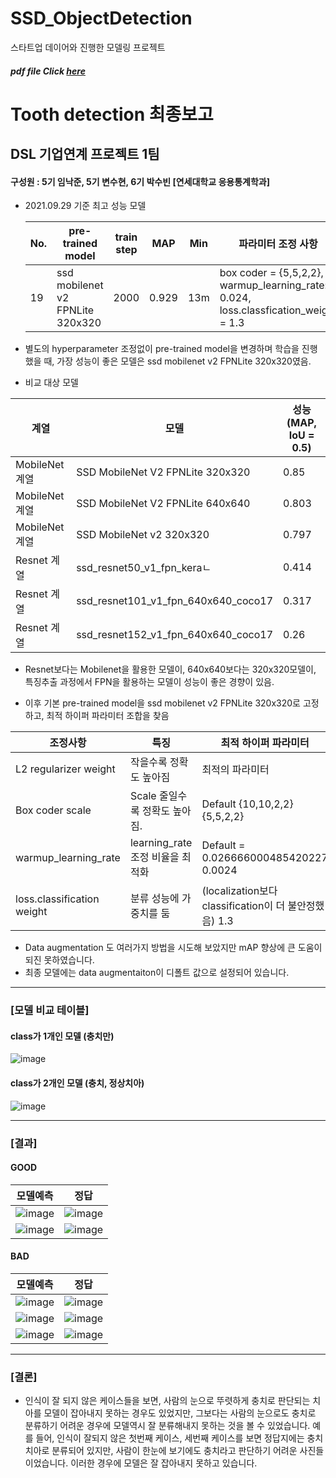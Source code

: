# SSD_ObjectDetection
스타트업 데이어와 진행한 모델링 프로젝트

##### pdf file Click [here](https://github.com/xxbean/SSD_ObjectDetection/files/7877028/default.pdf)

# Tooth detection 최종보고
## DSL 기업연계 프로젝트 1팀
#### 구성원 : 5기 임낙준, 5기 변수현, 6기 박수빈 [연세대학교 응용통계학과]



* 2021.09.29 기준 최고 성능 모델 

  |No.|pre-trained model|train step|MAP|Min|파라미터 조정 사항|
  |--|--|--|--|--|--|
  |19|ssd mobilenet v2 FPNLite 320x320| 2000 |	0.929 |	13m |	box coder = {5,5,2,2}, warmup_learning_rate: 0.024, loss.classfication_weight = 1.3 |

*	별도의 hyperparameter 조정없이 pre-trained model을 변경하며 학습을 진행했을 때, 가장 성능이 좋은 모델은 ssd mobilenet v2 FPNLite 320x320였음. 
*	비교 대상 모델 

   |계열|모델|성능 (MAP, IoU = 0.5)| 
   |--|--|--|
   |MobileNet 계열|SSD MobileNet V2 FPNLite 320x320|0.85|
   |MobileNet 계열|SSD MobileNet V2 FPNLite 640x640|0.803|
   |MobileNet 계열|SSD MobileNet v2 320x320|0.797|
   |Resnet 계열|ssd_resnet50_v1_fpn_keraㄴ|0.414|
   |Resnet 계열|ssd_resnet101_v1_fpn_640x640_coco17|0.317|
   |Resnet 계열|ssd_resnet152_v1_fpn_640x640_coco17|0.26|

* Resnet보다는 Mobilenet을 활용한 모델이, 640x640보다는 320x320모델이, 특징추출 과정에서 FPN을 활용하는 모델이 성능이 좋은 경향이 있음. 

*	이후 기본 pre-trained model을 ssd mobilenet v2 FPNLite 320x320로 고정하고, 최적 하이퍼 파라미터 조합을 찾음

|조정사항|특징|최적 하이퍼 파라미터|
|--|--|--|
|L2 regularizer weight|	작을수록 정확도 높아짐 |	최적의 파라미터|
|Box coder scale| 	Scale 줄일수록 정확도 높아짐.| Default {10,10,2,2}	{5,5,2,2}|
|warmup_learning_rate	|learning_rate 조정 비율을 최적화|Default = 0.026666000485420227	0.0024|
|loss.classification weight|	분류 성능에 가중치를 둠 |(localization보다 classification이 더 불안정했음) 	1.3 |
* Data augmentation 도 여러가지 방법을 시도해 보았지만 mAP 향상에 큰 도움이 되진 못하였습니다.
* 최종 모델에는 data augmentaiton이 디폴트 값으로 설정되어 있습니다.
---



### [모델 비교 테이블] 
#### class가 1개인 모델 (충치만)
![image](https://user-images.githubusercontent.com/87808408/149665471-8c1a2738-47b8-490b-8feb-2d91f6d55665.png)


#### class가 2개인 모델 (충치, 정상치아)
![image](https://user-images.githubusercontent.com/87808408/149665478-805fcf24-61ae-4be1-b398-4f174a731995.png)

---

### [결과]

#### GOOD
|모델예측|정답|
|--|--|
|![image](https://user-images.githubusercontent.com/87808408/149665527-11199203-8baa-4c92-b6d2-74372092c4c5.png)|![image](https://user-images.githubusercontent.com/87808408/149665533-fb714db2-4685-48d0-8a92-25d951cff227.png)|
|![image](https://user-images.githubusercontent.com/87808408/149665547-79ec3190-5e35-4093-8e4f-1792646ce31f.png)|![image](https://user-images.githubusercontent.com/87808408/149665561-f39ca881-24b8-4c40-bafd-7364b1c6d838.png)|

#### BAD
|모델예측|정답|
|--|--|
|![image](https://user-images.githubusercontent.com/87808408/149665592-e77cc0d0-a918-410e-8d00-0937a9a2159f.png)|![image](https://user-images.githubusercontent.com/87808408/149665599-e6d154e1-df13-4408-9e4c-5cf43d7c177a.png)|
|![image](https://user-images.githubusercontent.com/87808408/149665610-9444cd73-8480-4339-a9a4-38f2d8741735.png)|![image](https://user-images.githubusercontent.com/87808408/149665617-4b4fde02-ede6-40cb-97cf-588037a0b0e1.png)|
|![image](https://user-images.githubusercontent.com/87808408/149665627-c67ed361-384b-4e6e-945c-22059ba65e4c.png)|![image](https://user-images.githubusercontent.com/87808408/149665636-bb306444-543c-4935-87ce-f5b546ef3356.png)|

---

### [결론]
* 인식이 잘 되지 않은 케이스들을 보면, 사람의 눈으로 뚜렷하게 충치로 판단되는 치아를 모델이 잡아내지 못하는 경우도 있었지만, 그보다는 사람의 눈으로도 충치로 분류하기 어려운 경우에 모델역시 잘 분류해내지 못하는 것을 볼 수 있었습니다. 예를 들어, 인식이 잘되지 않은 첫번째 케이스, 세번째 케이스를 보면 정답지에는 충치 치아로 분류되어 있지만, 사람이 한눈에 보기에도 충치라고 판단하기 어려운 사진들이었습니다. 이러한 경우에 모델은 잘 잡아내지 못하고 있습니다.



 
